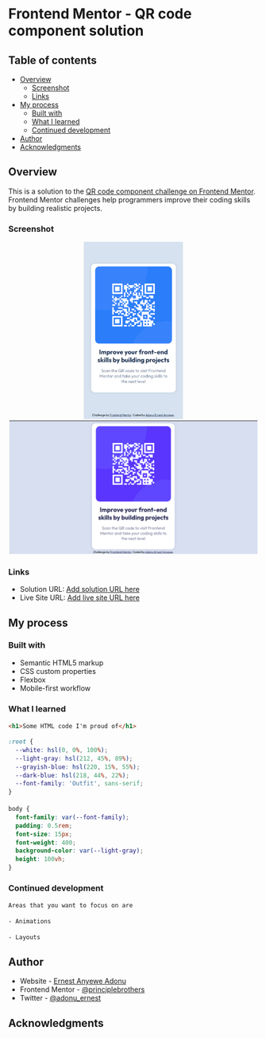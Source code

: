 # Frontend Mentor - QR code component solution

## Table of contents

- [Overview](#overview)
  - [Screenshot](#screenshot)
  - [Links](#links)
- [My process](#my-process)
  - [Built with](#built-with)
  - [What I learned](#what-i-learned)
  - [Continued development](#continued-development)
- [Author](#author)
- [Acknowledgments](#acknowledgments)

## Overview

  This is a solution to the [QR code component challenge on Frontend Mentor](https://www.frontendmentor.io/challenges/qr-code-component-iux_sIO_H). Frontend Mentor challenges help programmers improve their coding skills by building realistic projects.

### Screenshot

<center>
  <img src="./images/mysolution/(iPhone%20SE).png" alt="Iphone Display" width="200px" />
</center>

<center>
  <img src="./images/mysolution/desktop.png" alt="Desktop view" width='500px'/>
</center>

### Links

- Solution URL: [Add solution URL here](https://your-solution-url.com)
- Live Site URL: [Add live site URL here](https://your-live-site-url.com)

## My process

### Built with

- Semantic HTML5 markup
- CSS custom properties
- Flexbox
- Mobile-first workflow

### What I learned

```html
<h1>Some HTML code I'm proud of</h1>
```

```css
:root {
  --white: hsl(0, 0%, 100%);
  --light-gray: hsl(212, 45%, 89%);
  --grayish-blue: hsl(220, 15%, 55%);
  --dark-blue: hsl(218, 44%, 22%);
  --font-family: 'Outfit', sans-serif;
}

body {
  font-family: var(--font-family);
  padding: 0.5rem;
  font-size: 15px;
  font-weight: 400;
  background-color: var(--light-gray);
  height: 100vh;
}
```

### Continued development

```
Areas that you want to focus on are

- Animations

- Layouts
```

## Author

- Website - [Ernest Anyewe Adonu](https://eaadonu-principlebrothers.vercel.app)
- Frontend Mentor - [@principlebrothers](https://www.frontendmentor.io/profile/principlebrothers)
- Twitter - [@adonu_ernest](https://twitter.com/adonu_ernest)

## Acknowledgments
